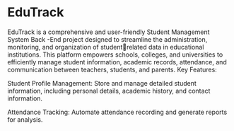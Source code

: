 # EduTrack
EduTrack is a comprehensive and user-friendly Student Management System Back -End project designed to streamline the administration, monitoring, and organization of studentrelated data in educational institutions. This platform empowers schools, colleges, and universities to efficiently manage student information, academic records, attendance, and communication between teachers, students, and parents.
Key Features:

Student Profile Management: Store and manage detailed student information, including personal details, academic history, and contact information.

Attendance Tracking: Automate attendance recording and generate reports for analysis.
